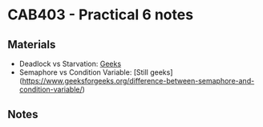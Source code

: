 # CAB403 - Practical 6 notes

## Materials
- Deadlock vs Starvation: [Geeks](https://www.geeksforgeeks.org/difference-between-deadlock-and-starvation-in-os/)
- Semaphore vs Condition Variable: [Still geeks] (https://www.geeksforgeeks.org/difference-between-semaphore-and-condition-variable/)


## Notes

